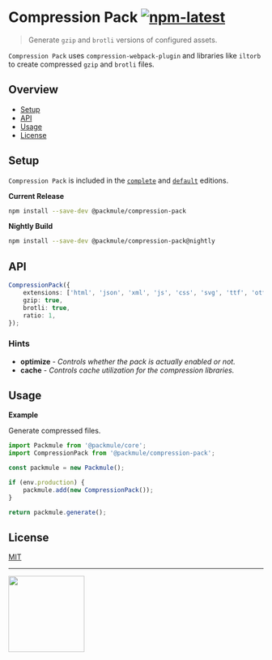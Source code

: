 # Compression Pack [![npm-latest]][npm]

> Generate `gzip` and `brotli` versions of configured assets.

`Compression Pack` uses `compression-webpack-plugin` and libraries
like `iltorb` to create compressed `gzip` and `brotli` files.

## Overview

-   [Setup](#setup)
-   [API](#api)
-   [Usage](#usage)
-   [License](#license)

## Setup

`Compression Pack` is included in the [`complete`][edition-complete] and [`default`][edition-default] editions.

**Current Release**

```bash
npm install --save-dev @packmule/compression-pack
```

**Nightly Build**

```bash
npm install --save-dev @packmule/compression-pack@nightly
```

## API

```typescript
CompressionPack({
    extensions: ['html', 'json', 'xml', 'js', 'css', 'svg', 'ttf', 'otf'],
    gzip: true,
    brotli: true,
    ratio: 1,
});
```

### Hints

-   **optimize** - _Controls whether the pack is actually enabled or not._
-   **cache** - _Controls cache utilization for the compression libraries._

## Usage

**Example**

Generate compressed files.

```typescript
import Packmule from '@packmule/core';
import CompressionPack from '@packmule/compression-pack';

const packmule = new Packmule();

if (env.production) {
    packmule.add(new CompressionPack());
}

return packmule.generate();
```

## License

[MIT](https://choosealicense.com/licenses/mit/)

---

[<img src="https://www.pixelart.at/fileadmin/images/logo-new/logo.svg" width="150">](https://www.pixelart.at/)

[packmule-hints]: https://www.npmjs.com/package/@packmule/core#hints
[packmule-api]: https://www.npmjs.com/package/@packmule/core#api
[npm]: https://www.npmjs.com/package/@packmule/compression-pack
[npm-latest]: https://img.shields.io/npm/v/@packmule/compression-pack/latest?color=%230AC2FF&label=release&style=for-the-badge
[edition-default]: https://www.npmjs.com/package/@packmule/default
[edition-complete]: https://www.npmjs.com/package/@packmule/complete

